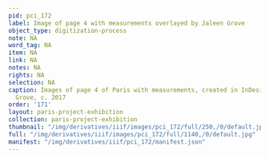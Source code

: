 ```yaml
---
pid: pci_172
label: Image of page 4 with measurements overlayed by Jaleen Grove
object_type: digitization-process
note: NA
word_tag: NA
item: NA
link: NA
notes: NA
rights: NA
selection: NA
caption: Images of page 4 of Paris with measurements, created in InDesign by Jaleen
  Grove, c. 2017
order: '171'
layout: paris-project-exhibition
collection: paris-project-exhibition
thumbnail: "/img/derivatives/iiif/images/pci_172/full/250,/0/default.jpg"
full: "/img/derivatives/iiif/images/pci_172/full/1140,/0/default.jpg"
manifest: "/img/derivatives/iiif/pci_172/manifest.json"
---
```


